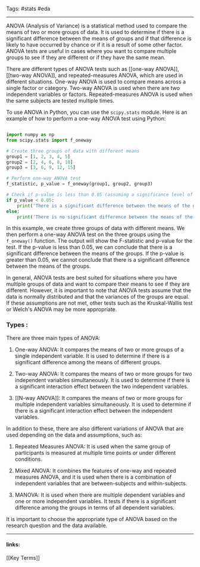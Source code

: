 
Tags: #stats  #eda  

------------------------------------------


ANOVA (Analysis of Variance) is a statistical method used to compare the means of two or more groups of data. It is used to determine if there is a significant difference between the means of groups and if that difference is likely to have occurred by chance or if it is a result of some other factor. ANOVA tests are useful in cases where you want to compare multiple groups to see if they are different or if they have the same mean.

There are different types of ANOVA tests such as [[one-way ANOVA]], [[two-way ANOVA]], and repeated-measures ANOVA, which are used in different situations. One-way ANOVA is used to compare means across a single factor or category. Two-way ANOVA is used when there are two independent variables or factors. Repeated-measures ANOVA is used when the same subjects are tested multiple times.

To use ANOVA in Python, you can use the `scipy.stats` module. Here is an example of how to perform a one-way ANOVA test using Python:

```python

import numpy as np
from scipy.stats import f_oneway

# Create three groups of data with different means
group1 = [1, 2, 3, 4, 5]
group2 = [2, 4, 6, 8, 10]
group3 = [3, 6, 9, 12, 15]

# Perform one-way ANOVA test
f_statistic, p_value = f_oneway(group1, group2, group3)

# Check if p-value is less than 0.05 (assuming a significance level of 0.05)
if p_value < 0.05:
    print('There is a significant difference between the means of the groups.')
else:
    print('There is no significant difference between the means of the groups.')

```

In this example, we create three groups of data with different means. We then perform a one-way ANOVA test on the three groups using the `f_oneway()` function. The output will show the F-statistic and p-value for the test. If the p-value is less than 0.05, we can conclude that there is a significant difference between the means of the groups. If the p-value is greater than 0.05, we cannot conclude that there is a significant difference between the means of the groups.

In general, ANOVA tests are best suited for situations where you have multiple groups of data and want to compare their means to see if they are different. However, it is important to note that ANOVA tests assume that the data is normally distributed and that the variances of the groups are equal. If these assumptions are not met, other tests such as the Kruskal-Wallis test or Welch's ANOVA may be more appropriate.


### Types : 
There are three main types of ANOVA:

1.  One-way ANOVA: It compares the means of two or more groups of a single independent variable. It is used to determine if there is a significant difference among the means of different groups.
    
2.  Two-way ANOVA: It compares the means of two or more groups for two independent variables simultaneously. It is used to determine if there is a significant interaction effect between the two independent variables.
    
3.  [[N-way ANOVA]]: It compares the means of two or more groups for multiple independent variables simultaneously. It is used to determine if there is a significant interaction effect between the independent variables.
    

In addition to these, there are also different variations of ANOVA that are used depending on the data and assumptions, such as:

1.  Repeated Measures ANOVA: It is used when the same group of participants is measured at multiple time points or under different conditions.
    
2.  Mixed ANOVA: It combines the features of one-way and repeated measures ANOVA, and it is used when there is a combination of independent variables that are between-subjects and within-subjects.
    
3.  MANOVA: It is used when there are multiple dependent variables and one or more independent variables. It tests if there is a significant difference among the groups in terms of all dependent variables.
    

It is important to choose the appropriate type of ANOVA based on the research question and the data available.

---------------------
#### links:
[[Key Terms]]
